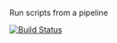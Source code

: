 Run scripts from a pipeline

[![Build Status](http://localhost:8080/buildStatus/icon?job=pipeline-run-scripts-scm)](http://localhost:8080/job/pipeline-run-scripts-scm/)
